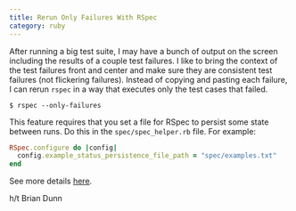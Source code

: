 ```yaml
---
title: Rerun Only Failures With RSpec
category: ruby
---
```


After running a big test suite, I may have a bunch of output on the screen
including the results of a couple test failures. I like to bring the context
of the test failures front and center and make sure they are consistent test
failures (not flickering failures). Instead of copying and pasting each
failure, I can rerun `rspec` in a way that executes only the test cases that
failed.

```
$ rspec --only-failures
```

This feature requires that you set a file for RSpec to persist some state
between runs. Do this in the `spec/spec_helper.rb` file. For example:

```ruby
RSpec.configure do |config|
  config.example_status_persistence_file_path = "spec/examples.txt"
end
```

See more details
[here](https://relishapp.com/rspec/rspec-core/docs/command-line/only-failures).

h/t Brian Dunn
